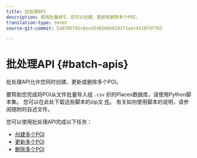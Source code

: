 ```yaml
---
title: 批处理API
description: 使用批量API，您可以创建、更新和删除多个POI。
translation-type: tm+mt
source-git-commit: 5a0705f02c8ecd540506b628371aec45107df7b2

---
```



# 批处理API {#batch-apis}

批处理API允许您同时创建、更新或删除多个POI。

要帮助您完成将POI从文件批量导入组 `.csv` 织的Places数据库，请使用Python脚本集。 您可以在此处下载这些脚本的zip文 [件](https://github.com/adobe/places-scripts)。 有关如何使用脚本的说明，请参阅随附的自述文件。

您可以使用批处理API完成以下任务：

* [创建多个POI](/help/web-service-api/api-usage/manage-pois/batch-apis/create-multiple-pois.md)
* [更新多个POI](/help/web-service-api/api-usage/manage-pois/batch-apis/update-multiple-pois.md)
* [删除多个POI](/help/web-service-api/api-usage/manage-pois/batch-apis/delete-multiple-pois.md)
